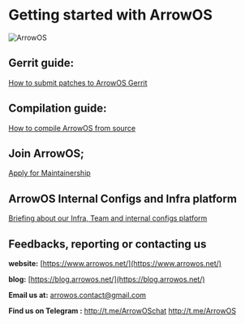 

# Getting started with ArrowOS

![ArrowOS](https://github.com/ArrowOS/getting_started/blob/master/misc/logo.png?raw=true)

## Gerrit guide:
[How to submit patches to ArrowOS Gerrit](https://blog.arrowos.net/how-to-submit-patches-to-arrowos-gerrit/)

## Compilation guide:
[How to compile ArrowOS from source](https://blog.arrowos.net/compilation-guide/)

## Join ArrowOS;
[Apply for Maintainership](https://blog.arrowos.net/apply-for-maintainership/)

## ArrowOS Internal Configs and Infra platform
[Briefing about our Infra, Team and internal configs platform](https://blog.arrowos.net/briefing-about-our-infra-team-and-internal-configs-platform/)
## Feedbacks, reporting or contacting us

**website:** [https://www.arrowos.net/](https://www.arrowos.net/)

**blog:** [https://blog.arrowos.net/](https://blog.arrowos.net/)

**Email us at:** [arrowos.contact@gmail.com](arrowos.contact@gmail.com)

**Find us on Telegram :**
http://t.me/ArrowOSchat
http://t.me/ArrowOS

